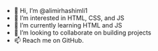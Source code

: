 - 👋 Hi, I’m @alimirhashimli1
- 👀 I’m interested in HTML, CSS, and JS
- 🌱 I’m currently learning HTML and JS
- 💞️ I’m looking to collaborate on building projects
- 📫 Reach me on GitHub.


